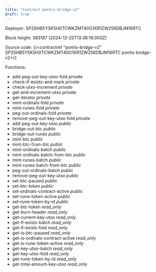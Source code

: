 ```yaml
---
title: "Contract pontis-bridge-v2"
draft: true
---
```

Deployer: SP2SHB5Y5K5H0TCWKZMT40G1XR1ZW256DBJM169TC


 



Block height: 383187 (2024-12-25T13:38:19.000Z)

Source code: {{<contractref "pontis-bridge-v2" SP2SHB5Y5K5H0TCWKZMT40G1XR1ZW256DBJM169TC pontis-bridge-v2>}}

Functions:

* add-peg-out-key-utxo-fold _private_
* check-if-exists-and-mark _private_
* check-utxo-increment _private_
* get-and-increment-utxo _private_
* get-iterator _private_
* mint-ordinals-fold _private_
* mint-runes-fold _private_
* peg-out-ordinals-fold _private_
* remove-peg-out-key-utxo-fold _private_
* add-peg-out-key-utxo _public_
* bridge-out-btc _public_
* bridge-out-runes _public_
* mint-btc _public_
* mint-btc-from-btc _public_
* mint-ordinals-batch _public_
* mint-ordinals-batch-from-btc _public_
* mint-runes-batch _public_
* mint-runes-batch-from-btc _public_
* peg-out-ordinals-batch _public_
* remove-peg-out-key-utxo _public_
* set-btc-paused _public_
* set-btc-token _public_
* set-ordinals-contract-active _public_
* set-rune-token-active _public_
* set-rune-token-by-id _public_
* get-btc-token _read_only_
* get-burn-header _read_only_
* get-current-key-utxo _read_only_
* get-if-exists-batch _read_only_
* get-if-exists-fold _read_only_
* get-is-btc-paused _read_only_
* get-is-ordinals-contract-active _read_only_
* get-is-rune-token-active _read_only_
* get-key-utxo-batch _read_only_
* get-key-utxo-fold _read_only_
* get-rune-token-by-id _read_only_
* get-total-amount-key-utxo _read_only_
